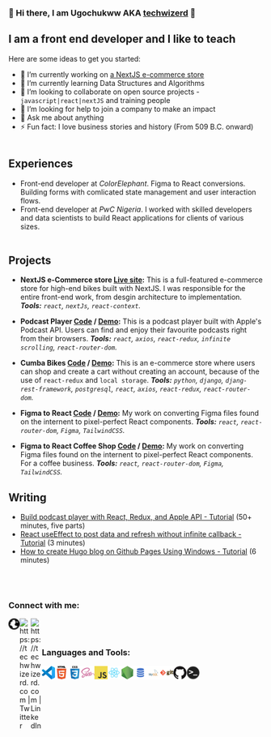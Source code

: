 ### 👋 Hi there, I am Ugochukww AKA [techwizerd](https://techwizerd.com) 🎩

## I am a front end developer and I like to teach

<!--
**avoajaugochukwu/avoajaugochukwu** is a ✨ _special_ ✨ repository because its `README.md` (this file) appears on your GitHub profile.
-->

Here are some ideas to get you started:

- 🔭 I’m currently working on [a NextJS e-commerce store](https://bycking.com/)
- 🌱 I’m currently learning Data Structures and Algorithms
- 👯 I’m looking to collaborate on open source projects - ``javascript|react|nextJS`` and training people
- 🤔 I’m looking for help to join a company to make an impact
- 💬 Ask me about anything
- ⚡ Fun fact: I love business stories and history (From 509 B.C. onward)
<br><br>
## Experiences
- Front-end developer at *ColorElephant*. Figma to React conversions. Building forms with comlicated state management and user interaction flows.
- Front-end developer at *PwC Nigeria*. I worked with skilled developers and data scientists to build React applications for clients of various sizes.
<br><br>
## Projects
- <strong>NextJS e-Commerce store [Live site](https://bycking.com/):</strong> This is a full-featured e-commerce store for high-end bikes built with NextJS. I was responsible for the entire front-end work, from desgin architecture to implementation.
*<strong>Tools:</strong> ``react``, ``nextJs``, ``react-context``.*

- <strong>Podcast Player [Code](https://github.com/avoajaugochukwu/podcast_player) / [Demo](https://react-podcast-player.herokuapp.com/):</strong> This is a podcast player built with Apple's Podcast API. Users can find and enjoy their favourite podcasts right from their browsers. 
*<strong>Tools:</strong> ``react``, ``axios``, ``react-redux``, ``infinite scrolling``, ``react-router-dom``.*

- <strong>Cumba Bikes [Code](https://github.com/avoajaugochukwu/Shoppingfy/) / [Demo](https://shopping-app-frontend.herokuapp.com/):</strong> This is an e-commerce store where users can shop and create a cart without creating an account, because of the use of ``react-redux`` and ``local storage``.
*<strong>Tools:</strong> ``python``, ``django``, ``djang-rest-framework``, ``postgresql``, ``react``, ``axios``, ``react-redux``, ``react-router-dom``.*

- <strong>Figma to React [Code](https://github.com/avoajaugochukwu/ui_component_no_tailwind) / [Demo](https://figma-to-react.netlify.app/):</strong> My work on converting Figma files found on the internent to pixel-perfect React components.
*<strong>Tools:</strong> ``react``, ``react-router-dom``, ``Figma``, ``TailwindCSS``.*

- <strong>Figma to React Coffee Shop [Code](https://github.com/avoajaugochukwu/my_decagon) / [Demo](https://unruffled-varahamihira-8badfa.netlify.app/):</strong> My work on converting Figma files found on the internent to pixel-perfect React components. For a coffee business.
*<strong>Tools:</strong> ``react``, ``react-router-dom``, ``Figma``, ``TailwindCSS``.*

## Writing
- [Build podcast player with React, Redux, and Apple API - Tutorial](https://techwizerd.com/posts/how-to-build-a-podcast-player-with-react-js-tailwind-css-and-apple-podcast-api/) (50+ minutes, five parts)
- [React useEffect to post data and refresh without infinite callback - Tutorial](https://techwizerd.com/posts/how-to-use-react-use-effect-to-post-data-and-refresh-without-infinite-callback/) (3 minutes)
- [How to create Hugo blog on Github Pages Using Windows - Tutorial](https://techwizerd.com/posts/how-to-create-hugo-blog-on-github-pages-using-windows/) (6 minutes)



<br><br>
### Connect with me:
[<img align="left" alt="https://techwizerd.com" width="22px" src="https://raw.githubusercontent.com/iconic/open-iconic/master/svg/globe.svg" />][website]
[<img align="left" alt="https://techwizerd.com | Twitter" width="22px" src="https://cdn.jsdelivr.net/npm/simple-icons@v3/icons/twitter.svg" />][twitter]
[<img align="left" alt="https://techwizerd.com | LinkedIn" width="22px" src="https://cdn.jsdelivr.net/npm/simple-icons@v3/icons/linkedin.svg" />][linkedin]
<br><br>
### Languages and Tools:
[<img align="left" alt="Visual Studio Code" width="26px" src="https://raw.githubusercontent.com/github/explore/80688e429a7d4ef2fca1e82350fe8e3517d3494d/topics/visual-studio-code/visual-studio-code.png" />][website]
[<img align="left" alt="HTML5" width="26px" src="https://raw.githubusercontent.com/github/explore/80688e429a7d4ef2fca1e82350fe8e3517d3494d/topics/html/html.png" />][website]
[<img align="left" alt="CSS3" width="26px" src="https://raw.githubusercontent.com/github/explore/80688e429a7d4ef2fca1e82350fe8e3517d3494d/topics/css/css.png" />][website]
[<img align="left" alt="Sass" width="26px" src="https://raw.githubusercontent.com/github/explore/80688e429a7d4ef2fca1e82350fe8e3517d3494d/topics/sass/sass.png" />][website]
[<img align="left" alt="JavaScript" width="26px" src="https://raw.githubusercontent.com/github/explore/80688e429a7d4ef2fca1e82350fe8e3517d3494d/topics/javascript/javascript.png" />][website]
[<img align="left" alt="React" width="26px" src="https://raw.githubusercontent.com/github/explore/80688e429a7d4ef2fca1e82350fe8e3517d3494d/topics/react/react.png" />][website]
[<img align="left" alt="Node.js" width="26px" src="https://raw.githubusercontent.com/github/explore/80688e429a7d4ef2fca1e82350fe8e3517d3494d/topics/nodejs/nodejs.png" />][website]
[<img align="left" alt="SQL" width="26px" src="https://raw.githubusercontent.com/github/explore/80688e429a7d4ef2fca1e82350fe8e3517d3494d/topics/sql/sql.png" />][website]
[<img align="left" alt="MySQL" width="26px" src="https://raw.githubusercontent.com/github/explore/80688e429a7d4ef2fca1e82350fe8e3517d3494d/topics/mysql/mysql.png" />][website]
[<img align="left" alt="Git" width="26px" src="https://raw.githubusercontent.com/github/explore/80688e429a7d4ef2fca1e82350fe8e3517d3494d/topics/git/git.png" />][website]
[<img align="left" alt="GitHub" width="26px" src="https://raw.githubusercontent.com/github/explore/78df643247d429f6cc873026c0622819ad797942/topics/github/github.png" />][website]
[<img align="left" alt="Terminal" width="26px" src="https://raw.githubusercontent.com/github/explore/80688e429a7d4ef2fca1e82350fe8e3517d3494d/topics/terminal/terminal.png" />][website]

[website]: https://techwizerd.com
[twitter]: https://twitter.com/avoajacharles
[linkedin]: https://www.linkedin.com/in/avoajaugochukwu/


